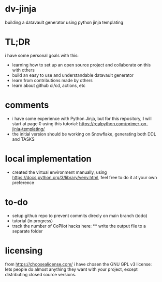 # dv-jinja
building a datavault generator using python jinja templating

# TL;DR
i have some personal goals with this:
* learning how to set up an open source project and collaborate on this with others
* build an easy to use and understandable datavault generator
* learn from contributions made by others
* learn about github ci/cd, actions, etc

# comments
* i have some experience with Python Jinja, but for this repository, I will start at page 0 using this tutorial: https://realpython.com/primer-on-jinja-templating/
* the initial version should be working on Snowflake, generating both DDL and TASKS

# local implementation
* created the virtual environment manually, using https://docs.python.org/3/library/venv.html, feel free to do it at your own preference

# to-do
* setup github repo to prevent commits direcly on main branch (todo)
* tutorial (in progress)
* track the number of CoPilot hacks here:
** write the output file to a separate folder

# licensing
from https://choosealicense.com/ i have chosen the GNU GPL v3 license: lets people do almost anything they want with your project, except distributing closed source versions.